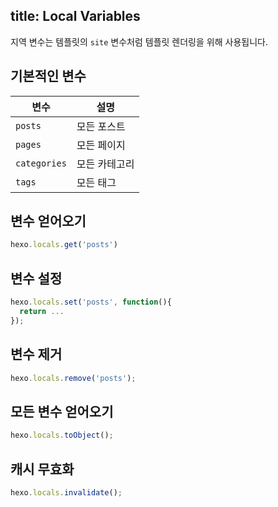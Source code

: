 title: Local Variables
---
지역 변수는 템플릿의 `site` 변수처럼 템플릿 렌더링을 위해 사용됩니다.

## 기본적인 변수

변수 | 설명
--- | ---
`posts` | 모든 포스트
`pages` | 모든 페이지
`categories` | 모든 카테고리
`tags` | 모든 태그

## 변수 얻어오기

``` js
hexo.locals.get('posts')
```

## 변수 설정

``` js
hexo.locals.set('posts', function(){
  return ...
});
```

## 변수 제거

``` js
hexo.locals.remove('posts');
```

## 모든 변수 얻어오기

``` js
hexo.locals.toObject();
```

## 캐시 무효화

``` js
hexo.locals.invalidate();
```